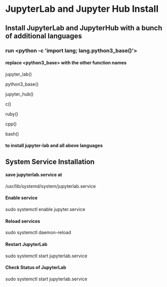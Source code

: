 # JupyterLab and Jupyter Hub Install

## Install JupyterLab and JupyterHub with a bunch of additional languages

### run <python -c 'import lang; lang.python3_base()'>


#### replace <python3_base> with the other function names

jupyter_lab()

python3_base()

jupyter_hub()

c()

ruby()

cpp()

bash()


#### <python3 install.py> to install jupyter-lab and all above languages 

## System Service Installation

#### save jupyterlab.service at 

/usr/lib/systemd/system/jupyterlab.service


#### Enable service 

sudo systemctl enable jupyter.service

#### Reload services

sudo systemctl daemon-reload

#### Restart JupyterLab

sudo systemctl start jupyterlab.service

#### Check Status of JupyterLab

sudo systemctl start jupyterlab.service


